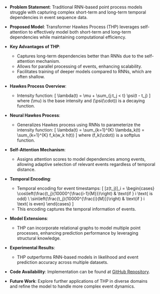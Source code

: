- **Problem Statement**: Traditional RNN-based point process models struggle with capturing complex short-term and long-term temporal dependencies in event sequence data.

- **Proposed Model**: Transformer Hawkes Process (THP) leverages self-attention to effectively model both short-term and long-term dependencies while maintaining computational efficiency.

- **Key Advantages of THP**:
  - Captures long-term dependencies better than RNNs due to the self-attention mechanism.
  - Allows for parallel processing of events, enhancing scalability.
  - Facilitates training of deeper models compared to RNNs, which are often shallow.

- **Hawkes Process Overview**:
  - Intensity function: 
    \[
    \lambda(t) = \mu + \sum_{j:t_j < t} \psi(t - t_j)
    \]
    where \(\mu\) is the base intensity and \(\psi(\cdot)\) is a decaying function.

- **Neural Hawkes Process**:
  - Generalizes Hawkes process using RNNs to parameterize the intensity function:
    \[
    \lambda(t) = \sum_{k=1}^{K} \lambda_k(t) = \sum_{k=1}^{K} f_k(w_k h(t))
    \]
    where \(f_k(\cdot)\) is a softplus function.

- **Self-Attention Mechanism**:
  - Assigns attention scores to model dependencies among events, allowing adaptive selection of relevant events regardless of temporal distance.

- **Temporal Encoding**:
  - Temporal encoding for event timestamps:
    \[
    [z(t_j)]_i = 
    \begin{cases} 
    \cos\left(\frac{t_j}{10000^{\frac{i-1}{M}}}\right) & \text{if } i \text{ is odd} \\ 
    \sin\left(\frac{t_j}{10000^{\frac{i}{M}}}\right) & \text{if } i \text{ is even} 
    \end{cases}
    \]
  - This encoding captures the temporal information of events.

- **Model Extensions**:
  - THP can incorporate relational graphs to model multiple point processes, enhancing prediction performance by leveraging structural knowledge.

- **Experimental Results**:
  - THP outperforms RNN-based models in likelihood and event prediction accuracy across multiple datasets.

- **Code Availability**: Implementation can be found at [GitHub Repository](https://github.com/SimiaoZuo/Transformer-Hawkes-Process).

- **Future Work**: Explore further applications of THP in diverse domains and refine the model to handle more complex event dynamics.